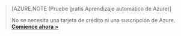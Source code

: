 >[AZURE.NOTE (Pruebe gratis Aprendizaje automático de Azure)]
>
>No se necesita una tarjeta de crédito ni una suscripción de Azure. <a href="https://studio.azureml.net/Home" target="_blank">**Comience ahora >**</a>

<!----HONumber=July15_HO4-->